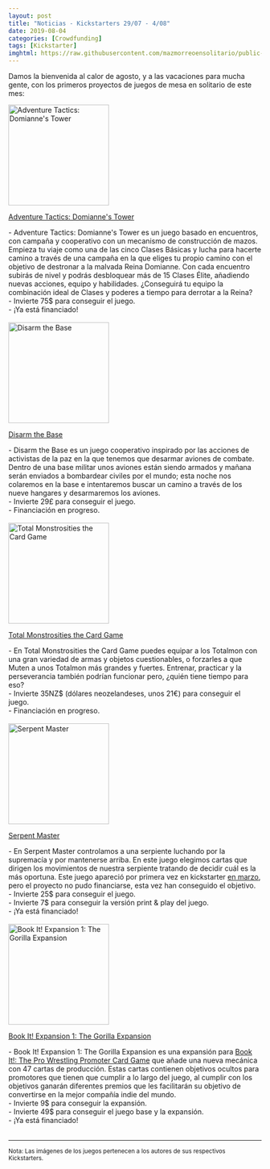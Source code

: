 ```yaml
---
layout: post
title: "Noticias - Kickstarters 29/07 - 4/08"
date: 2019-08-04
categories: [Crowdfunding]
tags: [Kickstarter]
imghtml: https://raw.githubusercontent.com/mazmorreoensolitario/public-images/master/crowdfunding/crowdfunding-19-0729-0804.jpg
---
```


Damos la bienvenida al calor de agosto, y a las vacaciones para mucha gente, 
con los primeros proyectos de juegos de mesa en solitario de este mes:

<div class="row">
    <div class="col-md-3">
        <img width="200" height="200"
            src="https://ksr-ugc.imgix.net/assets/025/863/068/42bd6fdd98ec8aa28decd1398cc3958b_original.png?ixlib=rb-2.1.0&w=680&fit=max&v=1563557297&auto=format&gif-q=50&lossless=true&s=4ef8dbef08ff6b1d178b54f5cacdb8d1"
            class="img-thumbnail" alt="Adventure Tactics: Domianne's Tower">
    </div>
    <div class="col-md-9">
        <p>
            <a target="_blank" 
                href="https://www.kickstarter.com/projects/letimangames/adventure-tactics-a-co-op-tactics-campaign-for-1-5-players?ref=mazmorreoensolitario">
            Adventure Tactics: Domianne's Tower
            </a>
        </p>
           - Adventure Tactics: Domianne's Tower es un juego basado en
           encuentros, con campaña y cooperativo con un mecanismo de
           construcción de mazos. Empieza tu viaje como una de las cinco Clases
           Básicas y lucha para hacerte camino a través de una campaña en la
           que eliges tu propio camino con el objetivo de destronar a la
           malvada Reina Domianne. Con cada encuentro subirás de nivel y podrás
           desbloquear más de 15 Clases Élite, añadiendo nuevas acciones,
           equipo y habilidades. ¿Conseguirá tu equipo la combinación ideal de
           Clases y poderes a tiempo para derrotar a la Reina?
           <br>
           - Invierte 75$ para conseguir el juego.
           <br>
           - ¡Ya está financiado!
    </div>
</div>
<br>

<div class="row">
    <div class="col-md-3">
        <img width="200" height="200"
            src="https://ksr-ugc.imgix.net/assets/025/773/913/8fddaf978d578c75dd3879760dbe2f6c_original.png?ixlib=rb-2.1.0&w=680&fit=max&v=1562851269&auto=format&gif-q=50&lossless=true&s=f4a2b7b02991aca3caf141691a5571fd"
            class="img-thumbnail" alt="Disarm the Base">
    </div>
    <div class="col-md-9">
        <p>
            <a target="_blank" 
                href="https://www.kickstarter.com/projects/dissentgames/disarm-the-base?ref=mazmorreoensolitario">
            Disarm the Base
            </a>
        </p>
           - Disarm the Base es un juego cooperativo inspirado por las acciones
           de activistas de la paz en la que tenemos que desarmar aviones de
           combate. Dentro de una base militar unos aviones están siendo
           armados y mañana serán enviados a bombardear civiles por el mundo;
           esta noche nos colaremos en la base e intentaremos buscar un camino
           a través de los nueve hangares y desarmaremos los aviones.
           <br>
           - Invierte 29£ para conseguir el juego.
           <br>
           - Financiación en progreso.
    </div>
</div>
<br>

<div class="row">
    <div class="col-md-3">
        <img width="200" height="200"
            src="https://ksr-ugc.imgix.net/assets/026/015/636/12b0503b9e33343c3ef8086b5d558740_original.jpg?ixlib=rb-2.1.0&w=680&fit=max&v=1564788782&auto=format&gif-q=50&q=92&s=a0e328501a9339909169b4370f4d2f16"
            class="img-thumbnail" alt="Total Monstrosities the Card Game">
    </div>
    <div class="col-md-9">
        <p>
            <a target="_blank" 
                href="https://www.kickstarter.com/projects/toastertank/total-monstrosities-the-card-game?ref=mazmorreoensolitario">
            Total Monstrosities the Card Game
            </a>
        </p>
            - En Total Monstrosities the Card Game puedes equipar a los
           Totalmon con una gran variedad de armas y objetos cuestionables, o
           forzarles a que Muten a unos Totalmon más grandes y
           fuertes. Entrenar, practicar y la perseverancia también podrían
           funcionar pero, ¿quién tiene tiempo para eso?
           <br>
           - Invierte 35NZ$ (dólares neozelandeses, unos 21€) para conseguir el
           juego. 
           <br>
           - Financiación en progreso.
    </div>
</div>
<br>

<div class="row">
    <div class="col-md-3">
        <img width="200" height="200"
            src="https://ksr-ugc.imgix.net/assets/025/938/670/eba52e5546843de7bbbb151ac4c9acc1_original.jpg?ixlib=rb-2.1.0&w=680&fit=max&v=1564180750&auto=format&gif-q=50&q=92&s=f0d9b3ab5df2164bc536de3c757386b2"
            class="img-thumbnail" alt="Serpent Master">
    </div>
    <div class="col-md-9">
        <p>
            <a target="_blank" 
                href="https://www.kickstarter.com/projects/toreshgames/serpent-master-the-game?ref=mazmorreoensolitario">
            Serpent Master
            </a>
        </p>
            - En Serpent Master controlamos a una serpiente luchando por la
           supremacía y por mantenerse arriba. En este juego elegimos cartas
           que dirigen los movimientos de nuestra serpiente tratando de decidir
           cuál es la más oportuna.
           Este juego apareció por primera vez en kickstarter <a
           href="{{site.baseurl}}/03/03/crowdfunding-0225-0303/">en marzo</a>,
           pero el proyecto no pudo financiarse, esta vez han conseguido el
           objetivo.
           <br>
           - Invierte 25$ para conseguir el juego. 
           <br>
           - Invierte 7$ para conseguir la versión print & play del juego.
           <br>
           - ¡Ya está financiado!
    </div>
</div>
<br>

<div class="row">
    <div class="col-md-3">
        <img width="200" height="200"
            src="https://ksr-ugc.imgix.net/assets/025/913/479/5257dcb7266457aa15ae72012377bd60_original.png?ixlib=rb-2.1.0&w=680&fit=max&v=1563993895&auto=format&gif-q=50&lossless=true&s=3e2a750439fbce334553ab2aed84cc8f"
            class="img-thumbnail" alt="Book It! Expansion 1: The Gorilla Expansion">
    </div>
    <div class="col-md-9">
        <p>
            <a target="_blank" 
                href="https://www.kickstarter.com/projects/paullaporte/book-it-expansion-1-the-gorilla-expansion?ref=mazmorreoensolitario">
            Book It! Expansion 1: The Gorilla Expansion
            </a>
        </p>
            - Book It! Expansion 1: The Gorilla Expansion es una expansión para
           <a
           href="https://boardgamegeek.com/boardgame/243971/book-it-pro-wrestling-promoter-card-game">Book
           It!: The Pro Wrestling Promoter Card Game</a> que añade una nueva
           mecánica con 47 cartas de 
           producción. Estas cartas contienen objetivos ocultos para promotores
           que tienen que cumplir a lo largo del juego, al cumplir con los
           objetivos ganarán diferentes premios que les facilitarán su objetivo
           de convertirse en la mejor compañía indie del mundo.
           <br>
           - Invierte 9$ para conseguir la expansión.
           <br>
           - Invierte 49$ para conseguir el juego base y la expansión.
           <br>
           - ¡Ya está financiado!
    </div>
</div>
<br>


<hr>

<small>Nota: Las imágenes de los juegos pertenecen a los autores de sus
respectivos Kickstarters.</small>
